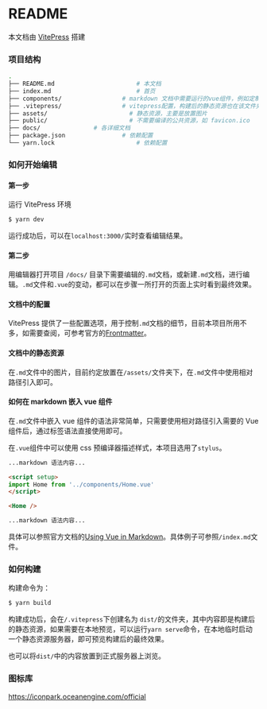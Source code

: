 # README

本文档由 [VitePress](https://vitepress.vuejs.org/) 搭建

### 项目结构

```bash
.
├── README.md						# 本文档
├── index.md						# 首页
├── components/					# markdown 文档中需要运行的vue组件，例如定制化的首页
├── .vitepress/					# vitepress配置，构建后的静态资源也在该文件夹下。
├── assets/						  # 静态资源，主要是放置图片
├── public/						  # 不需要编译的公共资源，如 favicon.ico
├── docs/               # 各详细文档
├── package.json				# 依赖配置
└── yarn.lock						# 依赖配置
```

### 如何开始编辑

#### 第一步

运行 VitePress 环境

```bash
$ yarn dev
```

运行成功后，可以在`localhost:3000/`实时查看编辑结果。

#### 第二步

用编辑器打开项目 `/docs/` 目录下需要编辑的`.md`文档，或新建`.md`文档，进行编辑。`.md`文件和`.vue`的变动，都可以在步骤一所打开的页面上实时看到最终效果。

#### 文档中的配置

VitePress 提供了一些配置选项，用于控制`.md`文档的细节，目前本项目所用不多，如需要查阅，可参考官方的[Frontmatter](https://vitepress.vuejs.org/guide/frontmatter.html)。

#### 文档中的静态资源

在`.md`文件中的图片，目前约定放置在`/assets/`文件夹下，在`.md`文件中使用相对路径引入即可。

#### 如何在 markdown 嵌入 vue 组件

在`.md`文件中嵌入 vue 组件的语法非常简单，只需要使用相对路径引入需要的 Vue 组件后，通过标签语法直接使用即可。

在`.vue`组件中可以使用 css 预编译器描述样式，本项目选用了`stylus`。

```markdown
...markdown 语法内容...

<script setup>
import Home from '../components/Home.vue'
</script>

<Home />

...markdown 语法内容...
```

具体可以参照官方文档的[Using Vue in Markdown](https://vitepress.vuejs.org/guide/using-vue.html#using-components)。具体例子可参照`/index.md`文件。

### 如何构建

构建命令为：

```bash
$ yarn build
```

构建成功后，会在`/.vitepress`下创建名为 `dist/`的文件夹，其中内容即是构建后的静态资源，如果需要在本地预览，可以运行`yarn serve`命令，在本地临时启动一个静态资源服务器，即可预览构建后的最终效果。

也可以将`dist/`中的内容放置到正式服务器上浏览。

### 图标库
https://iconpark.oceanengine.com/official
